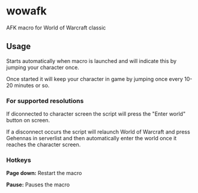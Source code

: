 # wowafk

AFK macro for World of Warcraft classic

## Usage

Starts automatically when macro is launched and will indicate this by jumping your character once.

Once started it will keep your character in game by jumping once every 10-20 minutes or so. 


### For supported resolutions

If diconnected to character screen the script will press the "Enter world" button on screen.

If a disconnect occurs the script will relaunch World of Warcraft and press Gehennas in serverlist and then automatically enter the world once it reaches the character screen.


### Hotkeys

**Page down:** Restart the macro

**Pause:** Pauses the macro
